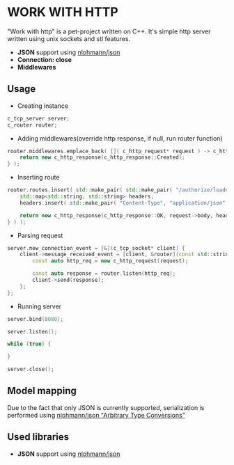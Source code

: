 # WORK WITH HTTP

"Work with http" is a pet-project written on C++. It's simple http server written using unix sockets and stl features.

* **JSON** support using [nlohmann/json](https://github.com/nlohmann/json)
* **Connection: close**
* **Middlewares**

## Usage

* Creating instance
```c++
c_tcp_server server;
c_router router;
```

* Adding middlewares(override http response, if null, run router function)
```c++
router.middlewares.emplace_back( []( c_http_request* request ) -> c_http_response* {
    return new c_http_response(c_http_response::Created);
} );
```

* Inserting route
```c++
router.routes.insert( std::make_pair( std::make_pair( "/authorize/loader", "POST" ), [&]( const c_http_request* request ) -> c_http_response* {
    std::map<std::string, std::string> headers;
    headers.insert( std::make_pair( "Content-Type", "application/json" ) );

    return new c_http_response(c_http_response::OK, request->body, headers);
} ) );
```

* Parsing request
```c++
server.new_connection_event = [&](c_tcp_socket* client) {
    client->message_received_event = [client, &router](const std::string& request) {
        const auto http_req = new c_http_request(request);

        const auto response = router.listen(http_req);
        client->send(response);
    };
};
```

* Running server
```c++
server.bind(8080);

server.listen();

while (true) {

}

server.close();
```

## Model mapping
Due to the fact that only JSON is currently supported, serialization is performed using [nlohmann/json "Arbitrary Type Conversions"](https://json.nlohmann.me/features/arbitrary_types/)

## Used libraries
* **JSON** support using [nlohmann/json](https://github.com/nlohmann/json)